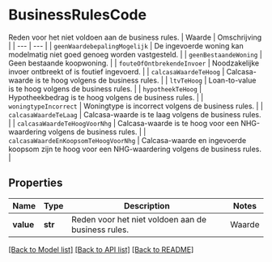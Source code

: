 # BusinessRulesCode

Reden voor het niet voldoen aan de business rules. | Waarde | Omschrijving | | --- | --- | | `geenWaardebepalingMogelijk` | De ingevoerde woning kan modelmatig niet goed genoeg worden vastgesteld. | | `geenBestaandeWoning` | Geen bestaande koopwoning. | | `fouteOfOntbrekendeInvoer` | Noodzakelijke invoer ontbreekt of is foutief ingevoerd. | | `calcasaWaardeTeHoog` | Calcasa-waarde is te hoog volgens de business rules. | | `ltvTeHoog` | Loan-to-value is te hoog volgens de business rules. | | `hypotheekTeHoog` | Hypotheekbedrag is te hoog volgens de business rules. | | `woningtypeIncorrect` | Woningtype is incorrect volgens de business rules. | | `calcasaWaardeTeLaag` | Calcasa-waarde is te laag volgens de business rules. | | `calcasaWaardeTeHoogVoorNhg` | Calcasa-waarde is te hoog voor een NHG-waardering volgens de business rules. | | `calcasaWaardeEnKoopsomTeHoogVoorNhg` | Calcasa-waarde en ingevoerde koopsom zijn te hoog voor een NHG-waardering volgens de business rules. |   

## Properties
Name | Type | Description | Notes
------------ | ------------- | ------------- | -------------
**value** | **str** | Reden voor het niet voldoen aan de business rules. | Waarde | Omschrijving | | --- | --- | | &#x60;geenWaardebepalingMogelijk&#x60; | De ingevoerde woning kan modelmatig niet goed genoeg worden vastgesteld. | | &#x60;geenBestaandeWoning&#x60; | Geen bestaande koopwoning. | | &#x60;fouteOfOntbrekendeInvoer&#x60; | Noodzakelijke invoer ontbreekt of is foutief ingevoerd. | | &#x60;calcasaWaardeTeHoog&#x60; | Calcasa-waarde is te hoog volgens de business rules. | | &#x60;ltvTeHoog&#x60; | Loan-to-value is te hoog volgens de business rules. | | &#x60;hypotheekTeHoog&#x60; | Hypotheekbedrag is te hoog volgens de business rules. | | &#x60;woningtypeIncorrect&#x60; | Woningtype is incorrect volgens de business rules. | | &#x60;calcasaWaardeTeLaag&#x60; | Calcasa-waarde is te laag volgens de business rules. | | &#x60;calcasaWaardeTeHoogVoorNhg&#x60; | Calcasa-waarde is te hoog voor een NHG-waardering volgens de business rules. | | &#x60;calcasaWaardeEnKoopsomTeHoogVoorNhg&#x60; | Calcasa-waarde en ingevoerde koopsom zijn te hoog voor een NHG-waardering volgens de business rules. |    |  must be one of ["geenWaardebepalingMogelijk", "geenBestaandeWoning", "fouteOfOntbrekendeInvoer", "calcasaWaardeTeHoog", "ltvTeHoog", "hypotheekTeHoog", "woningtypeIncorrect", "calcasaWaardeTeLaag", "calcasaWaardeTeHoogVoorNhg", "calcasaWaardeEnKoopsomTeHoogVoorNhg", ]

[[Back to Model list]](../README.md#documentation-for-models) [[Back to API list]](../README.md#documentation-for-api-endpoints) [[Back to README]](../README.md)


